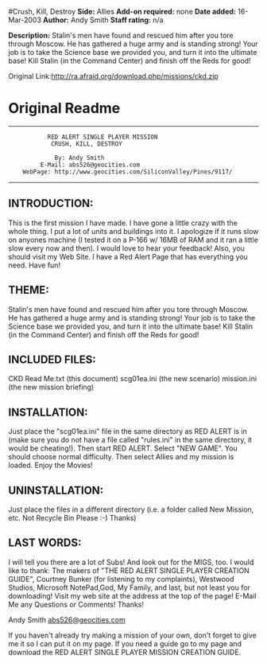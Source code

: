 #Crush, Kill, Destroy
**Side:** Allies
**Add-on required:** none
**Date added:** 16-Mar-2003
**Author:** Andy Smith
**Staff rating:** n/a

**Description:** Stalin&apos;s men have found and rescued him after you tore through Moscow. He has gathered a huge army and is standing strong!  Your job is to take the Science base we provided you, and turn it into the ultimate base!  Kill Stalin (in the Command Center) and finish off the Reds for good!

Original Link:http://ra.afraid.org/download.php/missions/ckd.zip


# Original Readme
***********************************************************************
		       RED ALERT SINGLE PLAYER MISSION
			    CRUSH, KILL, DESTROY
			
			     By: Andy Smith
		     E-Mail: abs526@geocities.com
        WebPage: http://www.geocities.com/SiliconValley/Pines/9117/
***********************************************************************

INTRODUCTION:
-----------------------------------------------------------------------
This is the first mission I have made.  I have gone a little crazy with
the whole thing.  I put a lot of units and buildings into it.  I 
apologize if it runs slow on anyones machine (I tested it on a P-166 w/
16MB of RAM and it ran a little slow every now and then).  I would 
love to hear your feedback!  Also, you should visit my Web Site.  I 
have a Red Alert Page that has everything you need.  Have fun!

THEME:  
-----------------------------------------------------------------------
Stalin's men have found and rescued him after you tore through
Moscow.  He has gathered a huge army and is standing strong!  Your job
is to take the Science base we provided you, and turn it into the 
ultimate base!  Kill Stalin (in the Command Center) and finish off the 
Reds for good!

INCLUDED FILES:
-----------------------------------------------------------------------
CKD Read Me.txt (this document)
scg01ea.ini  (the new scenario)
mission.ini  (the new mission briefing)

INSTALLATION:
-----------------------------------------------------------------------
Just place the "scg01ea.ini" file in the same directory as RED ALERT is
in (make sure you do not have a file called "rules.ini" in the same 
directory, it would be cheating!).  Then start RED ALERT.  Select
"NEW GAME".  You should choose normal difficulty.  Then select Allies
and my mission is loaded.  Enjoy the Movies!

UNINSTALLATION:
-----------------------------------------------------------------------
Just place the files in a different directory (i.e. a folder called
New Mission, etc.  Not Recycle Bin Please :-)  Thanks)

LAST WORDS:
-----------------------------------------------------------------------
I will tell you there are a lot of Subs!  And look out for the MIGS, 
too.  I would like to thank:  The makers of "THE RED ALERT SINGLE 
PLAYER CREATION GUIDE", Courtney Bunker (for listening to my
complaints), Westwood Studios, Microsoft NotePad,God, My Family, and 
last, but not least you for downloading! Visit my web site at the 
address at the top of the page! E-Mail Me any Questions or Comments! 
Thanks!


Andy Smith
abs526@geocities.com

If you haven't already try making a mission of your own, don't forget
to give me it so I can put it on my page.  If you need a guide go to 
my page and download the RED ALERT SINGLE PLAYER MISSION CREATION
GUIDE.